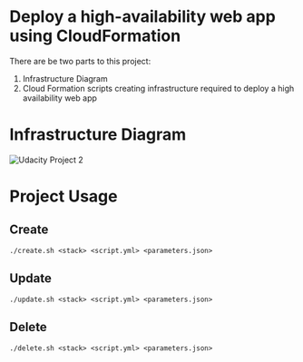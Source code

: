 # Deploy a high-availability web app using CloudFormation

There are be two parts to this project:
1. Infrastructure Diagram
2. Cloud Formation scripts creating infrastructure required to deploy a high availability web app

# Infrastructure Diagram 

![Udacity Project 2](https://user-images.githubusercontent.com/23143869/171623381-0c0f0f78-58d6-443e-9eef-1d2d80dce9dd.jpeg)

# Project Usage

## Create

`./create.sh <stack> <script.yml> <parameters.json>`

## Update

`./update.sh <stack> <script.yml> <parameters.json>`

## Delete

`./delete.sh <stack> <script.yml> <parameters.json>`

